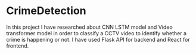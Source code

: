 # CrimeDetection

In this project I have researched about CNN LSTM model and Video transformer model in order to classify a CCTV video to identify whether a crime is happening or not. 
I have used Flask API for backend and React for frontend. 
